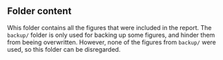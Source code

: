 ## Folder content
Whis folder contains all the figures that were included in the report. The `backup/` folder is only used for backing up some figures, and hinder them from beeing overwritten. However, none of the figures from `backup/` were used, so this folder can be disregarded. 
